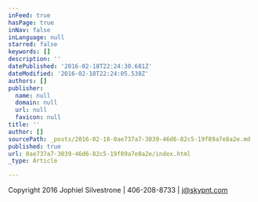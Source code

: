 ```yaml
---
inFeed: true
hasPage: true
inNav: false
inLanguage: null
starred: false
keywords: []
description: ''
datePublished: '2016-02-18T22:24:30.681Z'
dateModified: '2016-02-18T22:24:05.538Z'
authors: []
publisher:
  name: null
  domain: null
  url: null
  favicon: null
title: ''
author: []
sourcePath: _posts/2016-02-18-0ae737a7-3039-46d6-82c5-19f89a7e8a2e.md
published: true
url: 0ae737a7-3039-46d6-82c5-19f89a7e8a2e/index.html
_type: Article

---
```

Copyright 2016 Jophiel Silvestrone | 406-208-8733 | j@skypnt.com